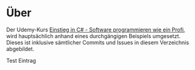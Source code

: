 # Über

Der Udemy-Kurs [Einstieg in C# - Software programmieren wie ein Profi](http://www.lernmoment.de/einstieg-csharp/), wird hauptsächlich anhand eines durchgängigen Beispiels umgesetzt. Dieses ist inklusive sämtlicher Commits und Issues in diesem Verzeichnis abgebildet.

Test Eintrag
